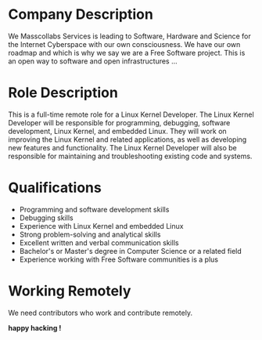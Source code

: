 # Company Description

We Masscollabs Services is leading to Software, Hardware and Science for the Internet Cyberspace with our own consciousness. We have our own roadmap and which is why we say we are a Free Software project. This is an open way to software and open infrastructures ...


# Role Description

This is a full-time remote role for a Linux Kernel Developer. The Linux Kernel Developer will be responsible for programming, debugging, software development, Linux Kernel, and embedded Linux. They will work on improving the Linux Kernel and related applications, as well as developing new features and functionality. The Linux Kernel Developer will also be responsible for maintaining and troubleshooting existing code and systems.

# Qualifications

* Programming and software development skills
* Debugging skills
* Experience with Linux Kernel and embedded Linux
* Strong problem-solving and analytical skills
* Excellent written and verbal communication skills
* Bachelor's or Master's degree in Computer Science or a related field
* Experience working with Free Software communities is a plus

# Working Remotely

We need contributors who work and contribute remotely.

**happy hacking !**


